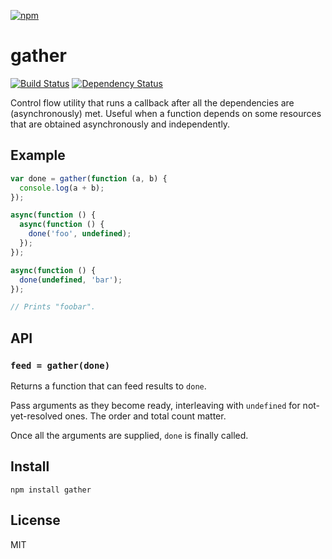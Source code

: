 [![npm](https://nodei.co/npm/gather.png)](https://nodei.co/npm/gather/)

# gather

[![Build Status][travis-badge]][travis] [![Dependency Status][david-badge]][david]

Control flow utility that runs a callback after all the dependencies are (asynchronously) met. Useful when a function depends on some resources that are obtained asynchronously and independently.

[travis]: https://travis-ci.org/eush77/gather
[travis-badge]: https://travis-ci.org/eush77/gather.svg
[david]: https://david-dm.org/eush77/gather
[david-badge]: https://david-dm.org/eush77/gather.png

## Example

```js
var done = gather(function (a, b) {
  console.log(a + b);
});

async(function () {
  async(function () {
    done('foo', undefined);
  });
});

async(function () {
  done(undefined, 'bar');
});

// Prints "foobar".
```

## API

### `feed = gather(done)`

Returns a function that can feed results to `done`.

Pass arguments as they become ready, interleaving with `undefined` for not-yet-resolved ones. The order and total count matter.

Once all the arguments are supplied, `done` is finally called.

## Install

```shell
npm install gather
```

## License

MIT
